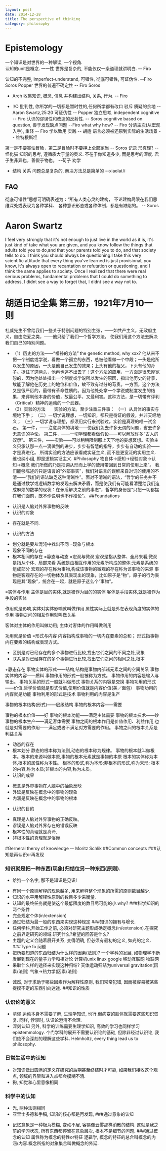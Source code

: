 ```yaml
---
layout: post
date: 2014-12-28
title: The perspective of thinking
category: philosophy
---
```



# Epistemology
一个知识是对世界的一种解读, 一个视角.  
认知的unit是概念.
一一性
世界是复杂的, 不能仅仅一条道理就讲明白. -- Firo

认知的不完整, imperfect-understand, 可错性, 彻底可错性, 可证伪性. --Firo Soros Popper
世界的普遍不确定性 -- Firo Soros

* Arch
收集知识, 概念, 信息 并构建出结构, 关系, 行为.  -- Firo

* I/O
批判性, 你所学的一切都是暂时性的,任何所学都有改口 驳斥 质疑的余地 --Aaron Swartz,25:20
可证伪性 -- Popper
独立思考, independent cognitive -- Firo
认识的谬误性和改造的反射性. -- Soros
cognitive based on question, 善于发现缺点问题  --Firo
	what why how?	-- Firo
分清主次(从宏观入手), 重轻 -- Firo
学以致用 实践 -- 胡适
语言必须被还原到实际的生活场景  -- 维特根斯坦

第一是不要害怕冒险，第二是冒险时不要押上全部家当  -- Soros
记录
形真理? -- 怪化猫
知识的思考, 遵循质大于量的奥义. 不在于你知道多少, 而是思考的深度.
君子生非异也，善假于物也。 --荀子 劝学

* 结构 关系
问题总是复杂的, 解决方法总是简单的  --xiaolai.li

## FAQ
彻底可错性”思想可明确表述为：“所有人类心灵的建构，
不论建构局限在我们思维深处或表现为各种学科、
各种意识形态或各种体制，都是有缺陷的。 -- Soros


# Aaron Swartz
I feel very strongly that it's not enough to just live in the world as it is, it's just kind of take what you are given,
and you know follow the things that adults told you to do,and that your parents told you to do, and that society tells to do.
I think you should always be questioning.I take this very scientific attitude that 
every thing you've learned  is just provisional, you know, it's always open to recantation or refutation or questioning, 
and I think  the same applies to society. Once I realized that there were real serious problems, fundamental problems 
that I could do something to address, I didnt see a way to forget that, I didnt see a way not to.

# 胡适日记全集 第三册，1921年7月10一则
杜威先生不曾给我们一些关于特别问题的特别主张，——如共产主义，无政府主义，自由恋爱之类，——他只给了我们一个哲学方法，
使我们用这个方法去解决我们自己的特别问题。
* （1）历史的方法——“祖孙的方法”   the genetic method, why xxx?
他从来不把一个制度或学说，看做一个孤立的东西，总被他看做一个中段；一头是他所以发生的原因，一头是他自己发生的效果；上头有他的祖父，下头有他的孙子。捉住了这两头，他再也逃不出去了！这个方法的应用，一方面是很忠厚宽恕的，因为他处处指出一个制度或学说所以发生的原因，指出他历史的背景，故能了解他在历史上的地位和价值，故不致有过分的苛责。一方面，这个方法又是很严厉的，最带有革命性质的。因为他处处拿一个学说或制度发生的结果，来评判他本身的价值，故最公平，又最利害。这种方法，是一切带有评判（Critical）精神的运动的一个武器。
* （2）实验的方法　　实验的方法，至少注重三件事：
（一）从具体的事实与境地下手；
（二）一切学说理想，一切知识，都只是待证的假设，并非天经地义；
（三）一切学说与理想，都须用实行来试验过。实验是真理的唯一试金石。
第一件，——注意具体的境地——使我们免去许多无谓的问题，省去许多无意识的争论。
第二件，——一切学理都看做假设——可以解放许多“古人的奴隶”。
第三件，——实验——可以稍稍限制那上天下地的妄想冥想。实验主义只承认那一点一滴做到的进步，步步有智慧的指导，步步有自动的实验——才是真进化。
所谓实验的方法应该看成实证主义, 而不是更宽泛的实用主义. 维也纳小组, 即是逻辑实证主义.
#Philosophy
物自体->感知->经验对象->认知->概念
我们所做的乃是把词从形而上学的使用带回到日常的使用上来”。
我们能够陈述的只是语言的“外部事实”，我们对语言的误解来自对词的使用的不清——“我们的语法缺乏这种清晰性”。面对不清晰的语法，“哲学的任务并不是通过数学或逻辑数学的发现去解决矛盾，而是使我们有可能看清楚给我们造成麻烦的数学的现状：在矛盾解决之前的事态”，哲学的身份是“只把一切都摆在我们面前，既不作说明也不作推论”。
##Foundations
+ 认识是人脑对外界事物的反映
+ 认识的对象
* 存在就是不同.
+ 认识的方法
* 划分就是要从混沌中找出不同
=现象与根本
* 现象不同的存在
* 根本相同的存在
=静态与动态
=宏观与微观
宏观是指从整体、全局来看;微观是指从个体、局部来看
系统是由相互作用的元素所构成的整体;元素是系统的组成部分
宏观的存在称为事物,构成该事物的微观的存在称为该事物的来源
事物是客观存在的一切物体及其表现出的现象，比如原子是“物”，原子的行为表现是其“现象”，统合在一起，就是原子这么个“事物”。

=实体与作用
主体是目的实体,就是被作为目的的实体
客体是手段实体,就是被作为手段的实体

作用就是影响,实体对实体影响就叫做作用
属性实际上就是外在表现角度的实体的作用
事物之间的相互作用就叫做关系

客体对主体的作用叫做功用; 主体对客体的作用叫做利用

功用就是价值
=形式与内容
内容指构成事物的一切内在要素的总和；
形式指事物内在要素的结构或表现方式。

* 区别是对已经存在的多个事物进行比较,找出它们之间的不同之处,现象
* 联系是对已经存在的多个事物进行比较,找出它们之间的相同之处,根本

+静态存在
事物实体的形式——结构,结构是事物内部诸元素之间的空间关系
事物实体的内容——质料
事物作用的形式一般被称为方式。
事物作用的内容是输入与输出。
事物关系的形式一般就叫做形式
事物关系的内容是交换
事物功用的形式——价值,哲学价值就是形式价值,使用价值就是内容价值(美／面包）
事物功用的内容就是功能
事物利用的形式是技术
事物利用的内容是生产

事物的根本结构(形式)——层级结构
事物的根本内容——需要

事物的根本价值——好
事物的根本功能——满足主体需要
事物的根本技术——妙
事物的根本生产——满足客体需要
事物之间的根本作用是价值作用、利益作用,也就是对需要的作用——满足或者不满足对方需要的作用。
事物之间的根本关系是利益关系
+ 动态的存在
+ 根本划分
静态的根本称为法则,动态的根本称为规律。
事物的根本就叫做根本。根本的来源叫做本原,事物的根本元素就是事物的本原
根本的实体称为本体,根本的属性称为本性。
根本的形式,称为本形;非根本的形式,称为末形;
根本的内容,称为本质;非根本的内容,称为末质。
+ 认识的成果
* 概念是外界事物在人脑中的抽象反映
* 外延是反映在概念中的事物的现象
* 内涵是反映在概念中的事物的根本
+ 认识的目的
* 真理是人脑对外界事物的正确反映。
* 谬误是人脑对外界存在的错误反映
* 根本性的真理就是真谛,
* 非根本性的真理就是俗谛
 

#Gerneral theroy of knowledge -- Moritz Schlik
##Common concepts
###认知是再认识or再发现
### 知识就是把一种东西(现象)归结位另一种东西(原则).
+ 给狗一个名字, 那不是知识是见识!
* 有同一个原则解释的现象越多, 用来解释整个现象的所需的原则数目越少.
* 知识的水平用解释性原则的数目多少来衡量.
* 认知的最终任务就是使这个最低限度的数目尽可能的小.why?
###科学知识的两个条件
* 完全规定个体(in/extension)
* 通过归结为最一般的东西来实现这种规定
###知识的拥有与增长.
* 任何学科,开始工作之前, 必须对研究主题形成确定概念(in/extension).在探究之前界定研究的领域.研究什么?希望的回答是什么?
* 主题的定义会随着展开关系, 变得明确, 但必须有最初的定义, 如光的定义.
###Type fo 问题
* 把所要知道的东西归结为什么样的因素(法则)?
一个学科的发展, 如物理学不断发展到现在的量子力学和相对论
计算机unix linux google 移动互联网 物联网
* 采取什么样的途径来实现这种归结? 
天体运动归结为universal gravitation(因素/法则)
气象->热力学(因素/法则)
+ 诚然, 对于求助于哪些因素作为解释性原则, 我们常常犯错, 因而被容易被某些捉摸不定的东西引向迷途.
##知识的性质
### 认识论的意义
*  清谬
运动本身不需要了解, 生理学知识, 也行.但病变的肢体就需要这些知识恢复.
同样, 悖谬时, 认识论澄清不合理.
* 深刻认知
另外, 科学的训练需要生理学知识, 高效的学习也同样学习epistemmology.
个门学科的展开不需要认识论的基础, 但除非经过认识论, 我们绝不会深刻的理解这些学科.
Helmholtz, every thing lead us to philosophy.
### 日常生活中的认知
+ 对知识做出圆满的定义在研究的后期甚至终结时才可靠, 如果我们接收这个观点, 领域的界限和进入点都会模糊不清.
+ 狗, 知觉和心里意像相同
### 科学中的认知
+ 光, 两种法则相同
+ 亚里士多德和手稿, 知识的核心都是再发现, 
###通过意象的认知
* 记忆意象是一种极为模糊, 变动不居, 容易像云雾那样消散的结构. 
这就是我之前的学习状态, 所有东西都停留在意象层次, 根本不是细节的问题.
###通过概念的认知
属性称为概念的特性or特征
逻辑学, 概念的特征的总合叫概念的内涵/内容.概念所指的对象集合叫做概念的外延.
